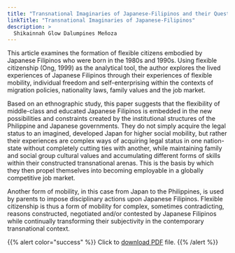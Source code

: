 ```yaml
---
title: "Transnational Imaginaries of Japanese-Filipinos and their Quest for Flexible Citizenship"
linkTitle: "Transnational Imaginaries of Japanese-Filipinos"
description: >
  Shikainnah Glow Dalumpines Meñoza
---
```

This article examines the formation of flexible citizens embodied by Japanese Filipinos who were born in the 1980s and 1990s. Using flexible citizenship (Ong, 1999) as the analytical tool, the author explores the lived experiences of Japanese Filipinos through their experiences of flexible mobility, individual freedom and self-enterprising within the contexts of migration policies, nationality laws, family values and the job market.

Based on an ethnographic study, this paper suggests that the flexibility of middle-class and educated Japanese Filipinos is embedded in the new possibilities and constraints created by the institutional structures of the Philippine and Japanese governments. They do not simply acquire the legal status to an imagined, developed Japan for higher social mobility, but rather their experiences are complex ways of acquiring legal status in one nation-state without completely cutting ties with another, while maintaining family and social group cultural values and accumulating different forms of skills within their constructed transnational arenas. This is the basis by which they then propel themselves into becoming employable in a globally competitive job market.

Another form of mobility, in this case from Japan to the Philippines, is used by parents to impose disciplinary actions upon Japanese Filipinos. Flexible citizenship is thus a form of mobility for complex, sometimes contradicting, reasons constructed, negotiated and/or contested by Japanese Filipinos while continually transforming their subjectivity in the contemporary transnational context.

{{% alert color="success" %}}
Click to [download PDF](https://timog.org/static/pdf/japanese-filipinos-and-their-quest-for-flexible-citizenship.pdf) file.
{{% /alert %}}

